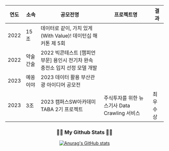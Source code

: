 <!--### Hi there 👋-->

<!--
**les2000les/les2000les** is a ✨ _special_ ✨ repository because its `README.md` (this file) appears on your GitHub profile.

Here are some ideas to get you started:

- 🔭 I’m currently working on ...
- 🌱 I’m currently learning ...
- 👯 I’m looking to collaborate on ...
- 🤔 I’m looking for help with ...
- 💬 Ask me about ...
- 📫 How to reach me: ...
- 😄 Pronouns: ...
- ⚡ Fun fact: ...
-->

<div align="center">
  
|연도|소속|공모전명|프로젝트명|결과|
|------|---|---|---|---|
|2022|15조|데이터로 같이, 가치 있게(With Value)! 데이턴십 해커톤 제 5회|||
|2022|약술간술|2022 빅콘테스트 [챔피언 부문] 용인시 전기차 완속 충전소 입지 선정 모델 개발|||
|2023|예쏭이야|2023 데이터 활용 부산관광 아이디어 공모전|||
|2023|3조|2023 캠퍼스SW아카데미 TABA 2기 프로젝트|주식투자를 위한 뉴스기사 Data Crawling 서비스|최우수상|


<h3 align="center">👩‍💻 My Github Stats 👩‍💻</h3>


[![Anurag's GitHub stats](https://github-readme-stats.vercel.app/api?username=les2000les&hide_title=true&show_icons=true&include_all_commits=true&disable_animations=true&theme=vue)](https://github.com/anuraghazra/github-readme-stats)

</div>
